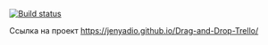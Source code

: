 [![Build status](https://ci.appveyor.com/api/projects/status/d8gylxktfmt8t9p8?svg=true)](https://ci.appveyor.com/project/Jenyadio/drag-and-drop-trello)

Ссылка на проект https://jenyadio.github.io/Drag-and-Drop-Trello/
